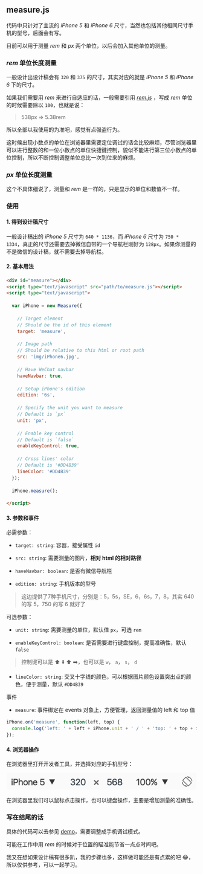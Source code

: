 ## measure.js

代码中只针对了主流的 *iPhone 5* 和 *iPhone 6* 尺寸，当然也包括其他相同尺寸手机的型号，后面会有写。

目前可以用于测量 *rem* 和 *px* 两个单位，以后会加入其他单位的测量。

### *rem* 单位长度测量

一般设计出设计稿会有 `320` 和 `375` 的尺寸，其实对应的就是 *iPhone 5* 和 *iPhone 6* 下的尺寸。

如果我们需要用 *rem* 来进行自适应的话，一般需要引用 [*rem.js*](assets/scripts/rem.js) ，写成 *rem* 单位的时候需要除以 `100`，也就是说：

> 538px => 5.38rem

所以全部以我使用的为准吧，感觉有点强盗行为。

这时候出现小数点的单位在浏览器里需要定位调试的话会比较麻烦，尽管浏览器里可以进行整数的和一位小数点的单位快捷键控制，貌似不能进行第三位小数点的单位控制，所以不断控制调整单位总比一次到位来的麻烦。

### *px* 单位长度测量

这个不具体细说了，测量和 *rem* 是一样的，只是显示的单位和数值不一样。

### 使用

#### 1. 得到设计稿尺寸

一般设计稿出的 *iPhone 5* 尺寸为 `640 * 1136`，而 *iPhone 6* 尺寸为 `750 * 1334`，真正的尺寸还需要去掉微信自带的一个导航栏刚好为 `128px`。如果你测量的不是微信的设计稿，就不需要去掉导航栏。

#### 2. 基本用法

```html
<div id="measure"></div>
<script type="text/javascript" src="path/to/measure.js"></script>
<script type="text/javascript">

  var iPhone = new Measure({

    // Target element
    // Should be the id of this element
    target: 'measure',

    // Image path
    // Should be relative to this html or root path
    src: 'img/iPhone6.jpg',

    // Have WeChat navbar
    haveNavbar: true,

    // Setup iPhone's edition
    edition: '6s',

    // Specify the unit you want to measure
    // Default is `px`
    unit: 'px',

    // Enable key control
    // Default is `false`
    enableKeyControl: true,

    // Cross lines' color
    // Default is '#DD4B39'
    lineColor: '#DD4B39'
  });

  iPhone.measure();

</script>
```

####  3. 参数和事件

必需参数：

- `target: string`: 容器，接受属性 `id`

- `src: string`: 需要测量的图片，**相对 html 的相对路径**

- `haveNavbar: boolean`: 是否有微信导航栏

- `edition: string`: 手机版本的型号

> 这边提供了7种手机尺寸，分别是：5，5s，SE，6，6s，7，8，其实 640 的写 5，750 的写 6 就好了

可选参数：

- `unit: string`: 需要测量的单位，默认值 `px`，可选 `rem`

- `enableKeyControl: boolean`: 是否需要进行键盘控制，提高准确性，默认 `false`

> 控制键可以是 ⬆️ ⬇️ ⬆️ ➡️，也可以是 `w`， `a`， `s`， `d`

- `lineColor: string`: 交叉十字线的颜色，可以根据图片颜色设置突出点的颜色，便于测量，默认 `#DD4B39`

事件

- `measure`: 事件绑定在 events 对象上，方便管理，返回测量值的 left 和 top 值

```javascript
iPhone.on('measure', function(left, top) {
  console.log('left: ' + left + iPhone.unit + ' / ' + 'top: ' + top + iPhone.unit + ';');
});
```

####  4. 浏览器操作

在浏览器里打开开发者工具，并选择对应的手机型号：

![iPhone](assets/iPhone.png)

在浏览器里我们可以鼠标点击操作，也可以键盘操作，主要是增加测量的准确性。

### 写在结尾的话

具体的代码可以去参见 [demo](https://chen38.github.io/measurejs/)，需要调整成手机调试模式。

可能在工作中用 *rem* 的时候对于位置的瞄准能节省一点点时间吧。

我又在想如果设计稿有很多趴，我的步骤也多，这样做可能还是有点累的吧 😂，所以仅供参考，可以一起学习。
